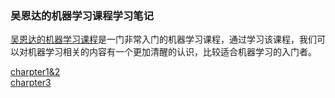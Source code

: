 ### 吴恩达的机器学习课程学习笔记

[吴恩达的机器学习课程](https://www.coursera.org/learn/machine-learning)是一门非常入门的机器学习课程，通过学习该课程，我们可以对机器学习相关的内容有一个更加清醒的认识，比较适合机器学习的入门者。

[charpter1&2](charpter1.md)  
[charpter3](charpter1.md)